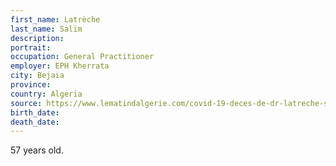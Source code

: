 ```yaml
---
first_name: Latrèche
last_name: Salim
description: 
portrait: 
occupation: General Practitioner
employer: EPH Kherrata
city: Bejaia
province: 
country: Algeria
source: https://www.lematindalgerie.com/covid-19-deces-de-dr-latreche-salim-de-leph-de-kherrata
birth_date: 
death_date: 
---
```


57 years old.